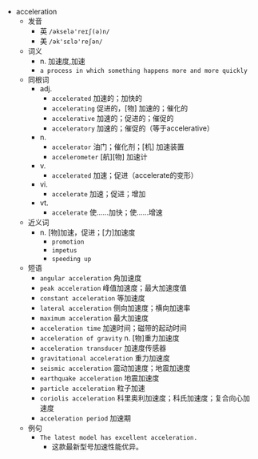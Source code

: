 - acceleration
  - 发音
    - 英 `/əkselə'reɪʃ(ə)n/`
    - 美 `/ək'sɛlə'reʃən/`
  - 词义
    - n. 加速度,加速
    - `a process in which something happens more and more quickly`
  - 同根词
    - adj.
      - `accelerated` 加速的；加快的
      - `accelerating` 促进的，[物] 加速的；催化的
      - `accelerative` 加速的；促进的；催促的
      - `acceleratory` 加速的；催促的（等于accelerative）
    - n.
      - `accelerator` 油门；催化剂；[机] 加速装置
      - `accelerometer` [航][物] 加速计
    - v.
      - `accelerated` 加速；促进（accelerate的变形）
    - vi.
      - `accelerate` 加速；促进；增加
    - vt.
      - `accelerate` 使……加快；使……增速
  - 近义词
    - n. [物]加速，促进；[力]加速度
      - `promotion`
      - `impetus`
      - `speeding up`
  - 短语
    - `angular acceleration` 角加速度 
    - `peak acceleration` 峰值加速度；最大加速度值 
    - `constant acceleration` 等加速度 
    - `lateral acceleration` 侧向加速度；横向加速率 
    - `maximum acceleration` 最大加速度 
    - `acceleration time` 加速时间；磁带的起动时间 
    - `acceleration of gravity` n. [物]重力加速度 
    - `acceleration transducer` 加速度传感器 
    - `gravitational acceleration` 重力加速度 
    - `seismic acceleration` 震动加速度；地震加速度 
    - `earthquake acceleration` 地震加速度 
    - `particle acceleration` 粒子加速 
    - `coriolis acceleration` 科里奥利加速度；科氏加速度；复合向心加速度 
    - `acceleration period` 加速期 
  - 例句
    - `The latest model has excellent acceleration.`
      - 这款最新型号加速性能优异。

